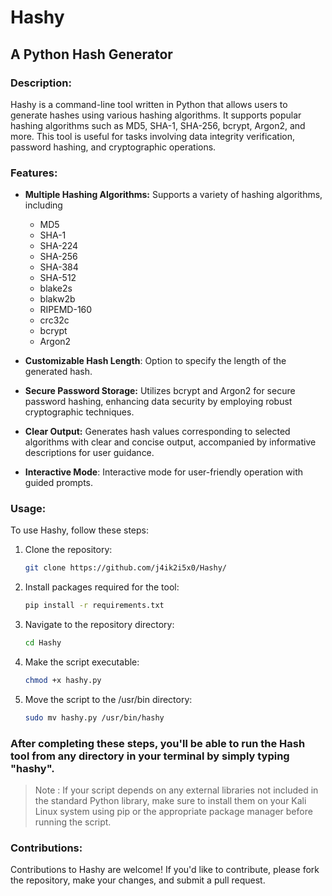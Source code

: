 # Hashy 
## A Python Hash Generator
### Description:
Hashy is a command-line tool written in Python that allows users to generate hashes using various hashing algorithms. It supports popular hashing algorithms such as MD5, SHA-1, SHA-256, bcrypt, Argon2, and more. This tool is useful for tasks involving data integrity verification, password hashing, and cryptographic operations.


### Features:
- **Multiple Hashing Algorithms:** Supports a variety of hashing algorithms, including
   - MD5
   - SHA-1
   - SHA-224
   - SHA-256
   - SHA-384
   - SHA-512
   - blake2s
   - blakw2b
   - RIPEMD-160
   - crc32c
   - bcrypt
   - Argon2
    
- **Customizable Hash Length**: Option to specify the length of the generated hash.
- **Secure Password Storage:** Utilizes bcrypt and Argon2 for secure password hashing, enhancing data security by employing robust cryptographic techniques.
- **Clear Output:** Generates hash values corresponding to selected algorithms with clear and concise output, accompanied by informative descriptions for user guidance.
- **Interactive Mode**: Interactive mode for user-friendly operation with guided prompts.

### Usage:
To use Hashy, follow these steps:

1. Clone the repository:
   
   ```bash
   git clone https://github.com/j4ik2i5x0/Hashy/
   ```
2. Install packages required for the tool:
   
   ```bash
   pip install -r requirements.txt
   ```
3. Navigate to the repository directory:

   ```bash
   cd Hashy
   ```
4. Make the script executable:

   ```bash
   chmod +x hashy.py
   ```
5. Move the script to the /usr/bin directory:

   ```bash
   sudo mv hashy.py /usr/bin/hashy
   ```

### After completing these steps, you'll be able to run the Hash tool from any directory in your terminal by simply typing "hashy".

> Note : If your script depends on any external libraries not included in the standard Python library, make sure to install them on your Kali Linux system using pip or the appropriate package manager before running the script.
   
### Contributions:
Contributions to Hashy are welcome! If you'd like to contribute, please fork the repository, make your changes, and submit a pull request.
